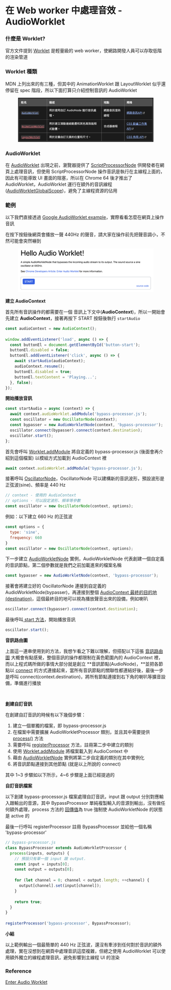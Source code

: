 # 在 Web worker 中處理音效 - AudioWorklet

### 什麼是 Worklet?

官方文件提到 [Worklet](https://developer.mozilla.org/en-US/docs/Web/API/Worklet) 是輕量級的 web worker，使網路開發人員可以存取低階的渲染管道

### Worklet 種類

MDN 上列出來的有三種，但其中的 AnimationWorklet 跟 LayoutWorklet 似乎還停留在 spec 階段，所以下面打算只介紹控制音訊的 AudioWorklet

<figure><img src=".gitbook/assets/截圖 2023-09-30 下午10.38.33.png" alt=""><figcaption></figcaption></figure>

### AudioWorklet

在 [AudioWorklet](https://developer.mozilla.org/en-US/docs/Web/API/AudioWorklet) 出現之前，瀏覽器提供了 [ScriptProcessorNode](https://developer.mozilla.org/en-US/docs/Web/API/ScriptProcessorNode) 供開發者在網頁上處理音訊，但使用 ScriptProcessorNode 操作音訊是執行在主線程上面的，因此有可能導致 UI 畫面的阻塞，所以在 Chrome 64 後才推出了 AudioWorklet，AudioWorklet 運行在額外的音訊線程([AudioWorkletGlobalScope](https://developer.mozilla.org/en-US/docs/Web/API/AudioWorkletGlobalScope))，避免了主線程資源的佔用

### 範例

以下我們直接透過 [Google AudioWorklet example](https://googlechromelabs.github.io/web-audio-samples/audio-worklet/basic/hello-audio-worklet/)，實際看看怎麼在網頁上操作音訊

在按下按鈕後網頁會播放一聲 440Hz 的聲音，請大家在操作前先把聲音調小，不然可能會突然嚇到

<figure><img src=".gitbook/assets/截圖 2023-09-30 下午11.10.20.png" alt=""><figcaption></figcaption></figure>

**建立 AudioContext**

首先所有音訊操作的都需要在一個 音訊上下文中(**AudioContext**)，所以一開始會先建立 **AudioContext**，接著再按下 START 按鈕後執行 `startAudio`

```javascript
const audioContext = new AudioContext();

window.addEventListener('load', async () => {
  const buttonEl = document.getElementById('button-start');
  buttonEl.disabled = false;
  buttonEl.addEventListener('click', async () => {
    await startAudio(audioContext);
    audioContext.resume();
    buttonEl.disabled = true;
    buttonEl.textContent = 'Playing...';
  }, false);
});
```

**開始播放音訊**

```javascript
const startAudio = async (context) => {
  await context.audioWorklet.addModule('bypass-processor.js');
  const oscillator = new OscillatorNode(context);
  const bypasser = new AudioWorkletNode(context, 'bypass-processor');
  oscillator.connect(bypasser).connect(context.destination);
  oscillator.start();
};
```

首先會呼叫 [Worklet.addModule](https://developer.mozilla.org/en-US/docs/Web/API/Worklet/addModule) 將自定義的 bypass-processor.js (後面會再介紹到這個檔案) 以模組方式加載到 AudioContext 裡

```javascript
await context.audioWorklet.addModule('bypass-processor.js');
```

接著呼叫 [OscillatorNode](https://developer.mozilla.org/en-US/docs/Web/API/OscillatorNode/OscillatorNode)，OscillatorNode 可以建構新的音訊波形，預設波形是正弦波(sine)、頻率是 440 Hz

```javascript
// context - 使用的 AudioContext 
// options - 可以設定波形、頻率等參數
const oscillator = new OscillatorNode(context, options);
```

例如：以下建立 660 Hz 的正弦波

```javascript
const options = {
  type: 'sine',
  frequency: 660
}
const oscillator = new OscillatorNode(context, options);
```

下一步建立 [AudioWorkletNode](https://developer.mozilla.org/en-US/docs/Web/API/AudioWorkletNode/AudioWorkletNode) 實例，AudioWorkletNode 代表創建一個自定義的音訊節點，第二個參數就是我們之前加載進來的檔案名稱

```javascript
const bypasser = new AudioWorkletNode(context, 'bypass-processor');
```

接著會將建立好的 OscillatorNode 連接到自定義的 AudioWorkletNode(bypasser)，再連接到整個 [AudioContext 最終的目的地 (destination)](https://developer.mozilla.org/en-US/docs/Web/API/BaseAudioContext/destination)，這個最終目的地可以視為播放聲音出來的設備，例如喇叭

```javascript
oscillator.connect(bypasser).connect(context.destination);
```

最後呼叫[ start 方法](https://developer.mozilla.org/en-US/docs/Web/API/AudioScheduledSourceNode/start)，開始播放音訊

```javascript
oscillator.start();
```



**音訊路由圖**

上面這一連串使用到的方法，我想乍看之下難以理解，但搭配以下這張 [音訊路由圖](https://developer.mozilla.org/en-US/docs/Web/API/AudioNode#the\_audio\_routing\_graph) 大概會有點感覺，整個音訊的操作都限制在黃色範圍內的 AudioContext 裡，而以上程式碼所做的事情大部分就是創立 **音訊節點(AudioNode)，**並把各節點以 [connect](https://developer.mozilla.org/en-US/docs/Web/API/AudioNode/connect) 的方式連接起來，當所有音訊節點的關聯性都連結好後，最後一步是呼叫 connect(context.destination)，將所有節點連接到右下角的喇叭等擴音設備，準備進行播放

<figure><img src="https://developer.mozilla.org/en-US/docs/Web/API/AudioNode/webaudiobasics.png" alt=""><figcaption></figcaption></figure>

**創建自訂音訊**

在創建自訂音訊的時候有以下幾個步驟：

1. 建立一個單獨的檔案，即 bypass-processor.js
2. 在檔案中需要擴展 AudioWorkletProcessor 類別，並且其中需要提供 [process()](https://developer.mozilla.org/en-US/docs/Web/API/AudioWorkletProcessor/process) 方法
3. 需要呼叫 [registerProcessor](https://developer.mozilla.org/en-US/docs/Web/API/AudioWorkletGlobalScope/registerProcessor) 方法，註冊第二步中建立的類別
4. 使用 [Worklet.addModule](https://developer.mozilla.org/en-US/docs/Web/API/Worklet/addModule) 將檔案載入到 AudioContext 中
5. 藉由 [AudioWorkletNode](https://developer.mozilla.org/en-US/docs/Web/API/AudioWorkletNode/AudioWorkletNode) 實例將第二步自定義的類別在其中實例化
6. 將音訊節點連接到其他節點 (就是以上所說的 connect)

其中 1\~3 步驟如以下所示，4\~6 步驟是上面已經提過的



**自訂音訊檔案**

以下創建 bypass-processor.js 檔案處理自訂音訊，input 跟 output 分別對應輸入跟輸出的音源，其中 BypassProcessor 單純複製輸入的音源到輸出，沒有做任何額外處理，process 方法的 [回傳值](https://developer.mozilla.org/en-US/docs/Web/API/AudioWorkletProcessor/process#return\_value)為 true 強制使 AudioWorkletNode 的狀態是 active 的

最後一行呼叫 registerProcessor 註冊 BypassProcessor 並給他一個名稱 'bypass-processor'

```javascript
// bypass-processor.js
class BypassProcessor extends AudioWorkletProcessor {
  process(inputs, outputs) {
    // 預設只有單一個 input 跟 output.
    const input = inputs[0];
    const output = outputs[0];

    for (let channel = 0; channel < output.length; ++channel) {
      output[channel].set(input[channel]);
    }

    return true;
  }
}

registerProcessor('bypass-processor', BypassProcessor);
```



**小結**

以上範例輸出一個最簡單的 440 Hz 正弦波，還沒有牽涉到任何對於音訊的額外處理，實在沒想到在網頁中處理音訊這麼複雜，但總之使用 AudioWorklet 可以使用額外獨立的線程處理音訊，避免影響到主線程 UI 的渲染

### Reference

[Enter Audio Worklet](https://developer.chrome.com/blog/audio-worklet/)
